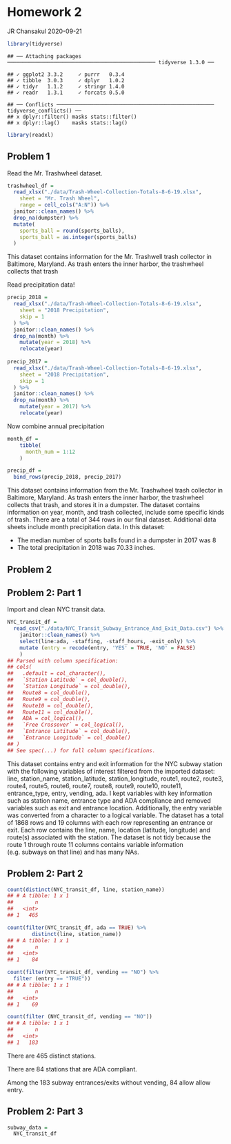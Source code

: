 Homework 2
================
JR Chansakul
2020-09-21

``` r
library(tidyverse)
```

    ## ── Attaching packages ──────────────────────────────────────────────── tidyverse 1.3.0 ──

    ## ✓ ggplot2 3.3.2     ✓ purrr   0.3.4
    ## ✓ tibble  3.0.3     ✓ dplyr   1.0.2
    ## ✓ tidyr   1.1.2     ✓ stringr 1.4.0
    ## ✓ readr   1.3.1     ✓ forcats 0.5.0

    ## ── Conflicts ─────────────────────────────────────────────────── tidyverse_conflicts() ──
    ## x dplyr::filter() masks stats::filter()
    ## x dplyr::lag()    masks stats::lag()

``` r
library(readxl)
```

## Problem 1

Read the Mr. Trashwheel dataset.

``` r
trashwheel_df =
  read_xlsx("./data/Trash-Wheel-Collection-Totals-8-6-19.xlsx",
    sheet = "Mr. Trash Wheel",
    range = cell_cols("A:N")) %>% 
  janitor::clean_names() %>% 
  drop_na(dumpster) %>% 
  mutate(
    sports_ball = round(sports_balls),
    sports_ball = as.integer(sports_balls)
  )
```

This dataset contains information for the Mr. Trashwell trash collector
in Baltimore, Maryland. As trash enters the inner harbor, the trashwheel
collects that trash

Read precipitation data\!

``` r
precip_2018 =
  read_xlsx("./data/Trash-Wheel-Collection-Totals-8-6-19.xlsx",
    sheet = "2018 Precipitation",
    skip = 1
  ) %>%  
  janitor::clean_names() %>% 
  drop_na(month) %>% 
    mutate(year = 2018) %>% 
    relocate(year)
  
precip_2017 =
  read_xlsx("./data/Trash-Wheel-Collection-Totals-8-6-19.xlsx",
    sheet = "2018 Precipitation",
    skip = 1
  ) %>%  
  janitor::clean_names() %>% 
  drop_na(month) %>% 
    mutate(year = 2017) %>% 
    relocate(year)
```

Now combine annual precipitation

``` r
month_df =
    tibble(
      month_num = 1:12
    )

precip_df = 
  bind_rows(precip_2018, precip_2017)
```

This dataset contains information from the Mr. Trashwheel trash
collector in Baltimore, Maryland. As trash enters the inner harbor, the
trashwheel collects that trash, and stores it in a dumpster. The dataset
contains information on year, month, and trash collected, include some
specific kinds of trash. There are a total of 344 rows in our final
dataset. Additional data sheets include month precipitation data. In
this dataset:

  - The median number of sports balls found in a dumpster in 2017 was 8
  - The total precipitation in 2018 was 70.33 inches.

## Problem 2

## Problem 2: Part 1

Import and clean NYC transit data.

``` r
NYC_transit_df =
  read_csv("./data/NYC_Transit_Subway_Entrance_And_Exit_Data.csv") %>% 
    janitor::clean_names() %>% 
    select(line:ada, -staffing, -staff_hours, -exit_only) %>% 
    mutate (entry = recode(entry, 'YES' = TRUE, 'NO' = FALSE)
    )
## Parsed with column specification:
## cols(
##   .default = col_character(),
##   `Station Latitude` = col_double(),
##   `Station Longitude` = col_double(),
##   Route8 = col_double(),
##   Route9 = col_double(),
##   Route10 = col_double(),
##   Route11 = col_double(),
##   ADA = col_logical(),
##   `Free Crossover` = col_logical(),
##   `Entrance Latitude` = col_double(),
##   `Entrance Longitude` = col_double()
## )
## See spec(...) for full column specifications.
```

This dataset contains entry and exit information for the NYC subway
station with the following variables of interest filtered from the
imported dataset: line, station\_name, station\_latitude,
station\_longitude, route1, route2, route3, route4, route5, route6,
route7, route8, route9, route10, route11, entrance\_type, entry,
vending, ada. I kept variables with key information such as station
name, entrance type and ADA compliance and removed variables such as
exit and entrance location. Additionally, the entry variable was
converted from a character to a logical variable. The dataset has a
total of 1868 rows and 19 columns with each row representing an entrance
or exit. Each row contains the line, name, location (latitude,
longitude) and route(s) associated with the station. The dataset is not
tidy because the route 1 through route 11 columns contains variable
information (e.g. subways on that line) and has many NAs.

## Problem 2: Part 2

``` r
count(distinct(NYC_transit_df, line, station_name))
## # A tibble: 1 x 1
##       n
##   <int>
## 1   465

count(filter(NYC_transit_df, ada == TRUE) %>%
        distinct(line, station_name))
## # A tibble: 1 x 1
##       n
##   <int>
## 1    84

count(filter(NYC_transit_df, vending == "NO") %>%
  filter (entry == "TRUE"))
## # A tibble: 1 x 1
##       n
##   <int>
## 1    69

count(filter (NYC_transit_df, vending == "NO"))
## # A tibble: 1 x 1
##       n
##   <int>
## 1   183
```

There are 465 distinct stations.

There are 84 stations that are ADA compliant.

Among the 183 subway entrances/exits without vending, 84 allow allow
entry.

## Problem 2: Part 3

``` r
subway_data =
  NYC_transit_df
```
